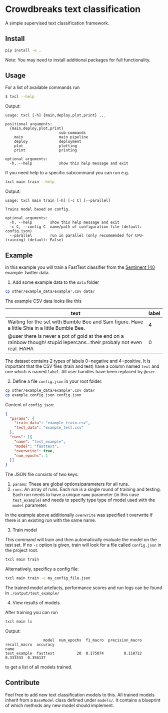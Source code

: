 # Crowdbreaks text classification 
A simple supervised text classification framework.

## Install
```bash
pip install -e .
```
Note: You may need to install additional packages for full functionality.

## Usage
For a list of available commands run 
```bash
$ txcl --help
```
Output:
```
usage: txcl [-h] {main,deploy,plot,print} ...

positional arguments:
  {main,deploy,plot,print}
                        sub-commands
    main                main pipeline
    deploy              deployment
    plot                plotting
    print               printing

optional arguments:
  -h, --help            show this help message and exit
```

If you need help to a specific subcommand you can run e.g.
```bash
txcl main train --help
```
Output:
```
usage: txcl main train [-h] [-c C] [--parallel]

Trains model based on config.

optional arguments:
  -h, --help        show this help message and exit
  -c C, --config C  name/path of configuration file (default: config.json)
  --parallel        run in parallel (only recommended for CPU-training) (default: False)
```


## Example
In this example you will train a FastText classifier from the [Sentiment 140](http://help.sentiment140.com/for-students/) example Twitter data.

1) Add some example data to the `data` folder
```bash
cp other/example_data/example*.csv data/
```
The example CSV data looks like this

text | label 
---- | -----
Waiting for the set with Bumble Bee and Sam figure. Have a little Shia in a little Bumble Bee. | 4 |
@user there is never a pot of gold at the end on a rainbow though!   stupid lepercans...their probaly not even real. HAHA | 0 |
  
The dataset contains 2 types of labels 0=negative and 4=positive. It is important that the CSV files (train and test) have a column named `text` and one which is named `label`. All user handles have been replaced by `@user`.

2) Define a file `config.json` in your root folder.
```bash
cp other/example_data/example*.csv data/
cp example.config.json config.json
```
Content of `config.json`:
```json
{
  "params": {
    "train_data": "example_train.csv",
    "test_data": "example_test.csv"
  },
  "runs": [{
    "name": "test_example",
    "model": "fasttext",
    "overwrite": true,
    "num_epochs": 1
  }]
}
```
The JSON file consists of two keys:
1. `params`: These are global options/parameters for all runs.
2. `runs`: An array of runs. Each run is a single round of training and testing. Each run needs to have a unique `name` parameter (in this case `test_example`) and needs to specify type type of model used with the `model` parameter.

In the example above additionally `overwrite` was specified t overwrite if there is an existing run with the same name.

3) Train model

This command will train and then automatically evaluate the model on the test set. If no `-c` option is given, train will look for a file called `config.json` in the project root.
```bash
txcl main train
```

Alternatively, specificy a config file:
```bash
txcl main train -c my_config_file.json
```

The trained model artefacts, performance scores and run logs can be found in `./output/test_example/`

4) View results of models

After training you can run 
```bash
txcl main ls
```
Output:
```
                 model  num_epochs  f1_macro  precision_macro  recall_macro  accuracy
name                                                                                 
test_example  fasttext          20  0.175074         0.118712      0.333333  0.356137
```

to get a list of all models trained.

## Contribute
Feel free to add new text classification models to this. All trained models inherit from a `BaseModel` class defined under `models/`. It contains a blueprint of which methods any new model should implement.

